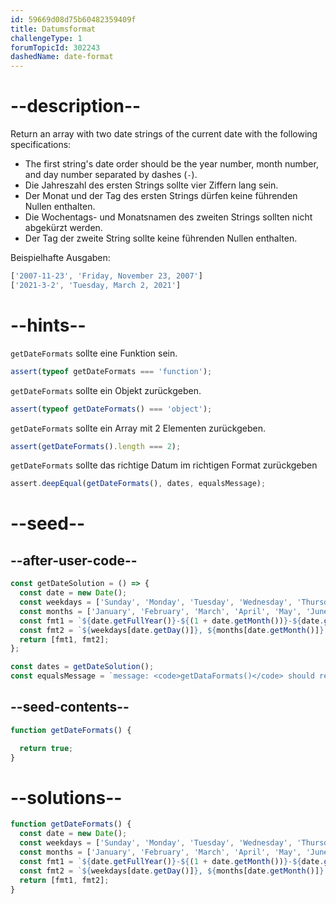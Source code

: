 ```yaml
---
id: 59669d08d75b60482359409f
title: Datumsformat
challengeType: 1
forumTopicId: 302243
dashedName: date-format
---
```


# --description--

Return an array with two date strings of the current date with the following specifications:

- The first string's date order should be the year number, month number, and day number separated by dashes (`-`).
- Die Jahreszahl des ersten Strings sollte vier Ziffern lang sein.
- Der Monat und der Tag des ersten Strings dürfen keine führenden Nullen enthalten.
- Die Wochentags- und Monatsnamen des zweiten Strings sollten nicht abgekürzt werden.
- Der Tag der zweite String sollte keine führenden Nullen enthalten.

Beispielhafte Ausgaben:

```js
['2007-11-23', 'Friday, November 23, 2007']
['2021-3-2', 'Tuesday, March 2, 2021']
```

# --hints--

`getDateFormats` sollte eine Funktion sein.

```js
assert(typeof getDateFormats === 'function');
```

`getDateFormats` sollte ein Objekt zurückgeben.

```js
assert(typeof getDateFormats() === 'object');
```

`getDateFormats` sollte ein Array mit 2 Elementen zurückgeben.

```js
assert(getDateFormats().length === 2);
```

`getDateFormats` sollte das richtige Datum im richtigen Format zurückgeben

```js
assert.deepEqual(getDateFormats(), dates, equalsMessage);
```

# --seed--

## --after-user-code--

```js
const getDateSolution = () => {
  const date = new Date();
  const weekdays = ['Sunday', 'Monday', 'Tuesday', 'Wednesday', 'Thursday', 'Friday', 'Saturday'];
  const months = ['January', 'February', 'March', 'April', 'May', 'June', 'July', 'August', 'September', 'October', 'November', 'December'];
  const fmt1 = `${date.getFullYear()}-${(1 + date.getMonth())}-${date.getDate()}`;
  const fmt2 = `${weekdays[date.getDay()]}, ${months[date.getMonth()]} ${date.getDate()}, ${date.getFullYear()}`;
  return [fmt1, fmt2];
};

const dates = getDateSolution();
const equalsMessage = `message: <code>getDataFormats()</code> should return <code>["${dates[0]}", "${dates[1]}"]</code>.`;
```

## --seed-contents--

```js
function getDateFormats() {

  return true;
}
```

# --solutions--

```js
function getDateFormats() {
  const date = new Date();
  const weekdays = ['Sunday', 'Monday', 'Tuesday', 'Wednesday', 'Thursday', 'Friday', 'Saturday'];
  const months = ['January', 'February', 'March', 'April', 'May', 'June', 'July', 'August', 'September', 'October', 'November', 'December'];
  const fmt1 = `${date.getFullYear()}-${(1 + date.getMonth())}-${date.getDate()}`;
  const fmt2 = `${weekdays[date.getDay()]}, ${months[date.getMonth()]} ${date.getDate()}, ${date.getFullYear()}`;
  return [fmt1, fmt2];
}
```
